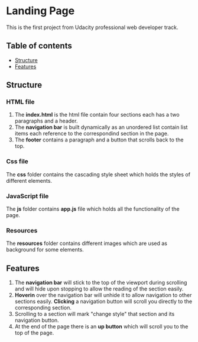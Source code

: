 # Landing Page
This is the first project from Udacity professional web developer track.

## Table of contents
* [Structure](#structure)
* [Features](#features)

## Structure
### HTML file
1. The **index.html** is the html file contain four sections each has a two paragraphs and a header.
2. The **navigation bar** is built dynamically as an unordered list contain list items each reference to the correspondind section in the page.
3. The **footer** contains a paragraph and a button that scrolls back to the top.

### Css file
The **css** folder contains the cascading style sheet which holds the styles of different elements.

### JavaScript file
The **js** folder contains **app.js** file which holds all the functionality of the page.

### Resources
The **resources** folder contains different images which are used as background for some elements.

## Features
1. The **navigation bar** will stick to the top of the viewport during scrolling and will hide upon stopping to allow the reading of the section easily.
2. **Hoverin** over the navigation bar will unhide it to allow navigation to other sections easily.
**Clicking** a navigation button will scroll you directly to the corresponding section.
3. Scrolling to a section will mark "change style" that section and its navigation button.
4. At the end of the page there is an **up button** which will scroll you to the top of the page.
